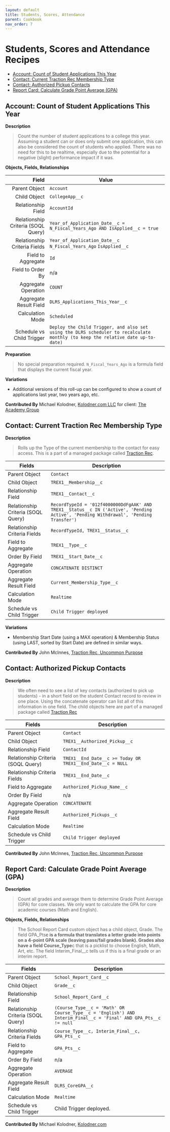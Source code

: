 ```yaml
---
layout: default
title: Students, Scores, Attendance
parent: Cookbook
nav_order: 7
---
```

# Students, Scores and Attendance Recipes
* [Account: Count of Student Applications This Year](#account-count-of-student-applications-this-year)
* [Contact: Current Traction Rec Membership Type](#contact-current-traction-rec-membership-type)
* [Contact: Authorized Pickup Contacts](#contact-authorized-pickup-contacts)
* [Report Card: Calculate Grade Point Average (GPA)](#report-card-calculate-grade-point-average-gpa)

## Account: Count of Student Applications This Year

**Description**

> Count the number of student applications to a college this year. Assuming a student can or does only submit one application, this can also be considered the count of students who applied. There was no need for this to be realtime, especially due to the potential for a negative (slight) performance impact if it was.

**Objects, Fields, Relationships**

|                              Field | Value                                                                                                                           |
| ---------------------------------: | ------------------------------------------------------------------------------------------------------------------------------- |
|                      Parent Object | `Account`                                                                                                                       |
|                       Child Object | `CollegeApp__c`                                                                                                                 |
|                 Relationship Field | `AccountId`                                                                                                                     |
| Relationship Criteria (SOQL Query) | `Year_of_Application_Date__c = N_Fiscal_Years_Ago AND IsApplied__c = true`                                                      |
|       Relationship Criteria Fields | `Year_of_Application_Date__c` `N_Fiscal_Years_Ago` `IsApplied__c`                                                               |
|                 Field to Aggregate | `Id`                                                                                                                            |
|                  Field to Order By | n/a                                                                                                                             |
|                Aggregate Operation | `COUNT`                                                                                                                         |
|             Aggregate Result Field | `DLRS_Applications_This_Year__c`                                                                                                |
|                   Calculation Mode | `Scheduled`                                                                                                                     |
|          Schedule vs Child Trigger | `Deploy the Child Trigger, and also set using the DLRS scheduler to recalculate monthly (to keep the relative date up-to-date)` |

**Preparation**

> No special preparation required. `N_Fiscal_Years_Ago` is a formula field that displays the current fiscal year.

**Variations**

- Additional versions of this roll-up can be configured to show a count of applications last year, two years ago, etc.

**Contributed By** Michael Kolodner, [Kolodner.com LLC](https://kolodner.com/) for client: [The Academy Group](https://theacademygroup.com/)

## Contact: Current Traction Rec Membership Type

**Description**

> Rolls up the Type of the current membership to the contact for easy access. This is a part of a managed package called [Traction Rec](https://appexchange.salesforce.com/listingDetail?listingId=a0N3A00000FYE1kUAH&msclkid=5bfeec30cbe311ec88624bc25754db7d).

| Fields                             | Description                                                                                                                          |
| ---------------------------------- | ------------------------------------------------------------------------------------------------------------------------------------ |
| Parent Object                      | `Contact`                                                                                                                            |
| Child Object                       | `TREX1__Membership__c`                                                                                                               |
| Relationship Field                 | `TREX1__Contact__c`                                                                                                                  |
| Relationship Criteria (SOQL Query) | `RecordTypeId = '012f4000000DdFgAAK' AND TREX1__Status__c IN ('Active', 'Pending Active', 'Pending Withdrawal', 'Pending Transfer')` |
| Relationship Criteria Fields       | `RecordTypeId, TREX1__Status__c`                                                                                                     |
| Field to Aggregate                 | `TREX1__Type__c`                                                                                                                     |
| Order By Field                     | `TREX1__Start_Date__c`                                                                                                               |
| Aggregate Operation                | `CONCATENATE DISTINCT`                                                                                                               |
| Aggregate Result Field             | `Current_Membership_Type__c`                                                                                                         |
| Calculation Mode                   | `Realtime`                                                                                                                           |
| Schedule vs Child Trigger          | `Child Trigger deployed`                                                                                                             |

**Variations**

- Membership Start Date (using a MAX operation) & Membership Status (using LAST, sorted by Start Date) are defined in similar ways.

**Contributed By**
John McInnes, [Traction Rec, Uncommon Purpose](http://www.uncommonpurpose.com)

## Contact: Authorized Pickup Contacts

**Description**

> We often need to see a list of key contacts (authorized to pick up students) - in a short field on the student Contact record to review in one place. Using the concatenate operator can list all of this information in one field. The child objects here are part of a managed package called [Traction Rec](https://appexchange.salesforce.com/listingDetail?listingId=a0N3A00000FYE1kUAH&msclkid=5bfeec30cbe311ec88624bc25754db7d)

| Fields                             | Description                                                |
| ---------------------------------- | ---------------------------------------------------------- |
| Parent Object                      | `Contact`                                                  |
| Child Object                       | `TREX1__Authorized_Pickup__c`                              |
| Relationship Field                 | `ContactId`                                                |
| Relationship Criteria (SOQL Query) | `TREX1__End_Date__c >= Today OR TREX1__End_Date__c = NULL` |
| Relationship Criteria Fields       | `TREX1__End_Date__c`                                       |
| Field to Aggregate                 | `Authorized_Pickup_Name__c`                                |
| Order By Field                     | n/a                                                        |
| Aggregate Operation                | `CONCATENATE`                                              |
| Aggregate Result Field             | `Authorized_Pickups__c`                                    |
| Calculation Mode                   | `Realtime`                                                 |
| Schedule vs Child Trigger          | `Child Trigger deployed`                                   |

**Contributed By**
John McInnes, [Traction Rec, Uncommon Purpose](http://www.uncommonpurpose.com)

## Report Card: Calculate Grade Point Average (GPA)

**Description**

> Count all grades and average them to determine Grade Point Average (GPA) for core classes. We only want to calculate the GPA for core academic courses (Math and English).

**Objects, Fields, Relationships**

> The School Report Card custom object has a child object, Grade. The field GPA_Pts**c is a formula that translates a letter grade into points on a 4-point GPA scale (leaving pass/fail grades blank). Grades also have a field Course_Type**c that is a picklist to choose English, Math, Art, etc. The field Interim_Final\_\_c tells us if this is a final grade or an interim report.

| Fields                             | Description                                                                                                     |
| ---------------------------------- | --------------------------------------------------------------------------------------------------------------- |
| Parent Object                      | `School_Report_Card__c`                                                                                         |
| Child Object                       | `Grade__c`                                                                                                      |
| Relationship Field                 | `School_Report_Card__c`                                                                                         |
| Relationship Criteria (SOQL Query) | `(Course_Type__c = 'Math' OR Course_Type__c = 'English') AND Interim_Final__c = 'Final' AND GPA_Pts__c != null` |
| Relationship Criteria Fields       | `Course_Type__c, Interim_Final__c, GPA_Pts__c `                                                                 |
| Field to Aggregate                 | `GPA_Pts__c`                                                                                                    |
| Order By Field                     | n/a                                                                                                             |
| Aggregate Operation                | `AVERAGE`                                                                                                       |
| Aggregate Result Field             | `DLRS_CoreGPA__c`                                                                                               |
| Calculation Mode                   | `Realtime`                                                                                                      |
| Schedule vs Child Trigger          | Child Trigger deployed.                                                                                         |

**Contributed By**
Michael Kolodner, [Kolodner.com](https://kolodner.com/)

<!-- Edited by Jillian Nii 5/5/22 -->
